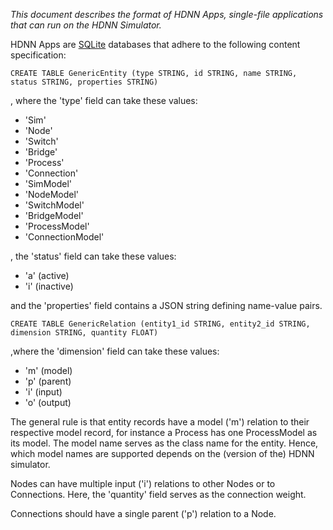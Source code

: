 *This document describes the format of HDNN Apps, single-file applications that can run on the HDNN Simulator.*

HDNN Apps are [SQLite](https://www.sqlite.org/) databases that adhere to the following content specification:

```CREATE TABLE GenericEntity (type STRING, id STRING, name STRING, status STRING, properties STRING)```

, where the 'type' field can take these values: 
* 'Sim'
* 'Node'
* 'Switch'
* 'Bridge'
* 'Process'
* 'Connection'
* 'SimModel'
* 'NodeModel'
* 'SwitchModel'
* 'BridgeModel'
* 'ProcessModel'
* 'ConnectionModel'

, the 'status' field can take these values: 
* 'a' (active)
* 'i' (inactive)

and the 'properties' field contains a JSON string defining name-value pairs.


```CREATE TABLE GenericRelation (entity1_id STRING, entity2_id STRING, dimension STRING, quantity FLOAT)```

,where the 'dimension' field can take these values:
* 'm' (model)
* 'p' (parent)
* 'i' (input)
* 'o' (output)


The general rule is that entity records have a model ('m') relation to their respective model record, for instance a Process has one ProcessModel as its model. The model name serves as the class name for the entity. Hence, which model names are supported depends on the (version of the) HDNN simulator.  

Nodes can have multiple input ('i') relations to other Nodes or to Connections. Here, the 'quantity' field serves as the connection weight.  

Connections should have a single parent ('p') relation to a Node.  

